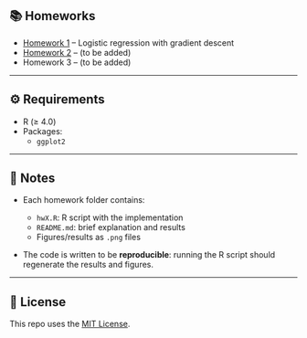 ## 📚 Homeworks

- [Homework 1](Homework1/) – Logistic regression with gradient descent  
- [Homework 2](Homework2/) – (to be added)  
- Homework 3 – (to be added)  

---

## ⚙️ Requirements
- R (≥ 4.0)  
- Packages:  
  - `ggplot2`

---

## 🔑 Notes
- Each homework folder contains:  
  - `hwX.R`: R script with the implementation  
  - `README.md`: brief explanation and results  
  - Figures/results as `.png` files  

- The code is written to be **reproducible**: running the R script should regenerate the results and figures.

---

## 📌 License
This repo uses the [MIT License](LICENSE).

